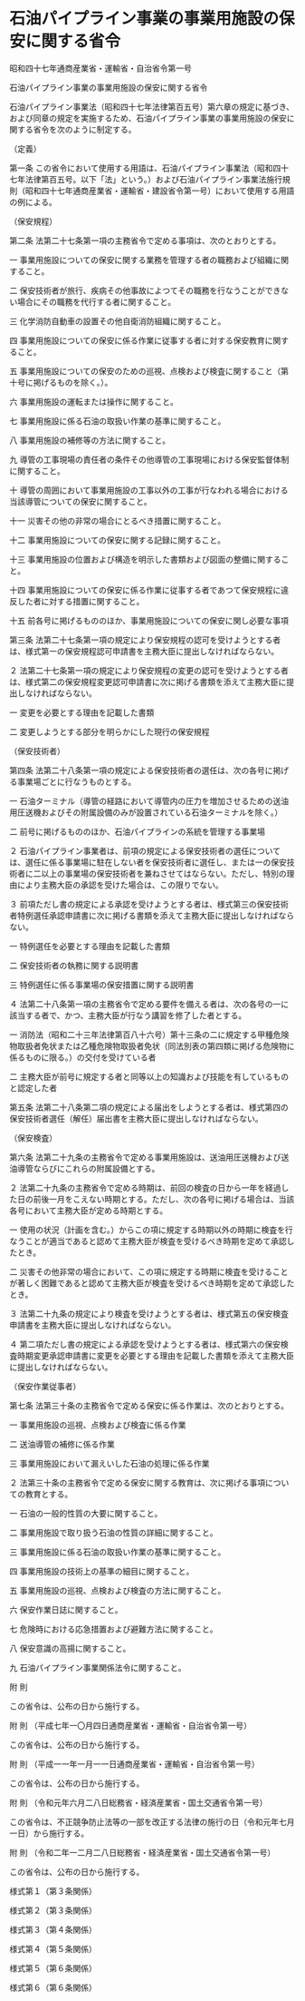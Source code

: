 # 石油パイプライン事業の事業用施設の保安に関する省令

昭和四十七年通商産業省・運輸省・自治省令第一号

石油パイプライン事業の事業用施設の保安に関する省令

石油パイプライン事業法（昭和四十七年法律第百五号）第六章の規定に基づき、および同章の規定を実施するため、石油パイプライン事業の事業用施設の保安に関する省令を次のように制定する。

（定義）

第一条 この省令において使用する用語は、石油パイプライン事業法（昭和四十七年法律第百五号。以下「法」という。）および石油パイプライン事業法施行規則（昭和四十七年通商産業省・運輸省・建設省令第一号）において使用する用語の例による。

（保安規程）

第二条 法第二十七条第一項の主務省令で定める事項は、次のとおりとする。

一 事業用施設についての保安に関する業務を管理する者の職務および組織に関すること。

二 保安技術者が旅行、疾病その他事故によつてその職務を行なうことができない場合にその職務を代行する者に関すること。

三 化学消防自動車の設置その他自衛消防組織に関すること。

四 事業用施設についての保安に係る作業に従事する者に対する保安教育に関すること。

五 事業用施設についての保安のための巡視、点検および検査に関すること（第十号に掲げるものを除く。）。

六 事業用施設の運転または操作に関すること。

七 事業用施設に係る石油の取扱い作業の基準に関すること。

八 事業用施設の補修等の方法に関すること。

九 導管の工事現場の責任者の条件その他導管の工事現場における保安監督体制に関すること。

十 導管の周囲において事業用施設の工事以外の工事が行なわれる場合における当該導管についての保安に関すること。

十一 災害その他の非常の場合にとるべき措置に関すること。

十二 事業用施設についての保安に関する記録に関すること。

十三 事業用施設の位置および構造を明示した書類および図面の整備に関すること。

十四 事業用施設についての保安に係る作業に従事する者であつて保安規程に違反した者に対する措置に関すること。

十五 前各号に掲げるもののほか、事業用施設についての保安に関し必要な事項

第三条 法第二十七条第一項の規定により保安規程の認可を受けようとする者は、様式第一の保安規程認可申請書を主務大臣に提出しなければならない。

２ 法第二十七条第一項の規定により保安規程の変更の認可を受けようとする者は、様式第二の保安規程変更認可申請書に次に掲げる書類を添えて主務大臣に提出しなければならない。

一 変更を必要とする理由を記載した書類

二 変更しようとする部分を明らかにした現行の保安規程

（保安技術者）

第四条 法第二十八条第一項の規定による保安技術者の選任は、次の各号に掲げる事業場ごとに行なうものとする。

一 石油ターミナル（導管の経路において導管内の圧力を増加させるための送油用圧送機およびその附属設備のみが設置されている石油ターミナルを除く。）

二 前号に掲げるもののほか、石油パイプラインの系統を管理する事業場

２ 石油パイプライン事業者は、前項の規定による保安技術者の選任については、選任に係る事業場に駐在しない者を保安技術者に選任し、または一の保安技術者に二以上の事業場の保安技術者を兼ねさせてはならない。ただし、特別の理由により主務大臣の承認を受けた場合は、この限りでない。

３ 前項ただし書の規定による承認を受けようとする者は、様式第三の保安技術者特例選任承認申請書に次に掲げる書類を添えて主務大臣に提出しなければならない。

一 特例選任を必要とする理由を記載した書類

二 保安技術者の執務に関する説明書

三 特例選任に係る事業場の保安措置に関する説明書

４ 法第二十八条第一項の主務省令で定める要件を備える者は、次の各号の一に該当する者で、かつ、主務大臣が行なう講習を修了した者とする。

一 消防法（昭和二十三年法律第百八十六号）第十三条の二に規定する甲種危険物取扱者免状または乙種危険物取扱者免状（同法別表の第四類に掲げる危険物に係るものに限る。）の交付を受けている者

二 主務大臣が前号に規定する者と同等以上の知識および技能を有しているものと認定した者

第五条 法第二十八条第二項の規定による届出をしようとする者は、様式第四の保安技術者選任（解任）届出書を主務大臣に提出しなければならない。

（保安検査）

第六条 法第二十九条の主務省令で定める事業用施設は、送油用圧送機および送油導管ならびにこれらの附属設備とする。

２ 法第二十九条の主務省令で定める時期は、前回の検査の日から一年を経過した日の前後一月をこえない時期とする。ただし、次の各号に掲げる場合は、当該各号において主務大臣が定める時期とする。

一 使用の状況（計画を含む。）からこの項に規定する時期以外の時期に検査を行なうことが適当であると認めて主務大臣が検査を受けるべき時期を定めて承認したとき。

二 災害その他非常の場合において、この項に規定する時期に検査を受けることが著しく困難であると認めて主務大臣が検査を受けるべき時期を定めて承認したとき。

３ 法第二十九条の規定により検査を受けようとする者は、様式第五の保安検査申請書を主務大臣に提出しなければならない。

４ 第二項ただし書の規定による承認を受けようとする者は、様式第六の保安検査時期変更承認申請書に変更を必要とする理由を記載した書類を添えて主務大臣に提出しなければならない。

（保安作業従事者）

第七条 法第三十条の主務省令で定める保安に係る作業は、次のとおりとする。

一 事業用施設の巡視、点検および検査に係る作業

二 送油導管の補修に係る作業

三 事業用施設において漏えいした石油の処理に係る作業

２ 法第三十条の主務省令で定める保安に関する教育は、次に掲げる事項についての教育とする。

一 石油の一般的性質の大要に関すること。

二 事業用施設で取り扱う石油の性質の詳細に関すること。

三 事業用施設に係る石油の取扱い作業の基準に関すること。

四 事業用施設の技術上の基準の細目に関すること。

五 事業用施設の巡視、点検および検査の方法に関すること。

六 保安作業日誌に関すること。

七 危険時における応急措置および避難方法に関すること。

八 保安意識の高揚に関すること。

九 石油パイプライン事業関係法令に関すること。

附 則

この省令は、公布の日から施行する。

附 則 （平成七年一〇月四日通商産業省・運輸省・自治省令第一号）

この省令は、公布の日から施行する。

附 則 （平成一一年一月一一日通商産業省・運輸省・自治省令第一号）

この省令は、公布の日から施行する。

附 則 （令和元年六月二八日総務省・経済産業省・国土交通省令第一号）

この省令は、不正競争防止法等の一部を改正する法律の施行の日（令和元年七月一日）から施行する。

附 則 （令和二年一二月二八日総務省・経済産業省・国土交通省令第一号）

この省令は、公布の日から施行する。

様式第１（第３条関係）

[](/./pict/347M50000c08001_20201228_502M60000c08001_001.pdf)

様式第２（第３条関係）

[](/./pict/347M50000c08001_20201228_502M60000c08001_002.pdf)

様式第３（第４条関係）

[](/./pict/347M50000c08001_20201228_502M60000c08001_003.pdf)

様式第４（第５条関係）

[](/./pict/347M50000c08001_20201228_502M60000c08001_004.pdf)

様式第５（第６条関係）

[](/./pict/347M50000c08001_20201228_502M60000c08001_005.pdf)

様式第６（第６条関係）

[](/./pict/347M50000c08001_20201228_502M60000c08001_006.pdf)
